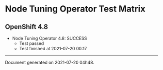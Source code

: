 
Node Tuning Operator Test Matrix
================================

OpenShift 4.8
-------------


* Node Tuning Operator 4.8: SUCCESS
  - Test passed
  - Test finished at 2021-07-20 00:17


---
Document generated on 2021-07-20 04h48.
